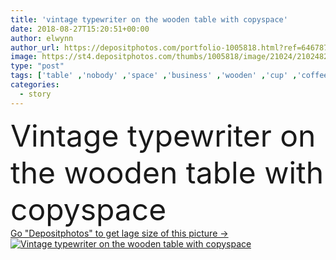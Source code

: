 ```yaml
---
title: 'vintage typewriter on the wooden table with copyspace'
date: 2018-08-27T15:20:51+00:00
author: elwynn
author_url: https://depositphotos.com/portfolio-1005818.html?ref=64678756
image: https://st4.depositphotos.com/thumbs/1005818/image/21024/210248248/api_thumb_450.jpg?forcejpeg=true
type: "post"
tags: ['table' ,'nobody' ,'space' ,'business' ,'wooden' ,'cup' ,'coffee' ,'antique' ,'old' ,'retro' ,'vintage' ,'machine' ,'concept' ,'office' ,'message' ,'text' ,'cellphone' ,'keyboard' ,'work' ,'letter' ,'document' ,'desk' ,'copyspace' ,'page' ,'print' ,'publish' ,'plan' ,'write' ,'story' ,'secretary' ,'type' ,'writer' ,'author' ,'blog' ,'storytelling' ,'smartphone' ,'typewriter' ]
categories: 
  - story
---
```

<div aling="center">
            <font size="60"> Vintage typewriter on the wooden table with copyspace</font>   
</div>
<div>
    <a href='https://st4.depositphotos.com/thumbs/1005818/image/21024/210248248/api_thumb_450.jpg?forcejpeg=true?ref=64678756' target=_blank > Go "Depositphotos" to get lage size of this picture ->
        <img href='https://st4.depositphotos.com/thumbs/1005818/image/21024/210248248/api_thumb_450.jpg?forcejpeg=true?ref=64678756' src='https://st4.depositphotos.com/1005818/21024/i/950/depositphotos_210248248-stock-photo-vintage-typewriter-wooden-table-copyspace.jpg?forcejpeg=true' alt='Vintage typewriter on the wooden table with copyspace' >
    </a>
</div>
